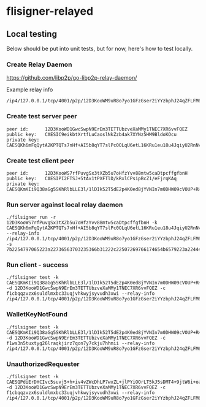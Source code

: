 # flisigner-relayed

## Local testing
Below should be put into unit tests, but for now, here's how to test locally.

### Create Relay Daemon
https://github.com/libp2p/go-libp2p-relay-daemon/

Example relay info
```
/ip4/127.0.0.1/tcp/4001/p2p/12D3KooWM9uR8o7yo1GFzGser2iYYzbphJ24qZFLFM6evqXBEvoK
```

### Create test server peer
```
peer id:      12D3KooWD1GwcSwpN9ErEm3TETTUbzveXaMMy1TNEC7XR6vvFQEZ
public key:   CAESIC9eikbtXrtfLuCaoslNkZzb4ak7XYNz5HM9BldoKOcu
private key:  CAESQKh6mFqQytA2KPTQTs7nHf+AI5b8qYT7slPc0OLqU6etL16KRu1eu18u4JqiyU2RnNvhqTtdg3Pkcz0GV2go5y4=
```

### Create test client peer
```
peer id:      12D3KooWS7rfPuvgSx3tXZb5u7oHfzYvv88mtw5caDtpcffgfbnH
public key:   CAESIPI2FTSJ+5tAx1tPXFTlD/kRxlCPsipBcZ1/eFjrqKAq
private key:  CAESQKmKIi9Q38aGg5SKhRlbLLE3l/1lDIk52T5dE2p4K0ed8jYVNIn7m0DHW09cVOUP+RHGUI+yKkFxnX94WOuooCo=
```

### Run server against local relay daemon
```
./filsigner run -r 12D3KooWS7rfPuvgSx3tXZb5u7oHfzYvv88mtw5caDtpcffgfbnH -k CAESQKh6mFqQytA2KPTQTs7nHf+AI5b8qYT7slPc0OLqU6etL16KRu1eu18u4JqiyU2RnNvhqTtdg3Pkcz0GV2go5y4= --relay-info /ip4/127.0.0.1/tcp/4001/p2p/12D3KooWM9uR8o7yo1GFzGser2iYYzbphJ24qZFLFM6evqXBEvoK -s 7b2254797065223a22736563703235366b31222c22507269766174654b6579223a2244485a65316e7146756c7142382b44345a6167566f4f6654566d366e6f45415076414431705051446167343d227d
```

### Run client - success
```
./filsigner test -k CAESQKmKIi9Q38aGg5SKhRlbLLE3l/1lDIk52T5dE2p4K0ed8jYVNIn7m0DHW09cVOUP+RHGUI+yKkFxnX94WOuooCo= -d 12D3KooWD1GwcSwpN9ErEm3TETTUbzveXaMMy1TNEC7XR6vvFQEZ -c f1cbqqzvzx6suldlmxbc33uqjvhkwyjsyvudh3xwi --relay-info /ip4/127.0.0.1/tcp/4001/p2p/12D3KooWM9uR8o7yo1GFzGser2iYYzbphJ24qZFLFM6evqXBEvoK
```

### WalletKeyNotFound
```
./filsigner test -k CAESQKmKIi9Q38aGg5SKhRlbLLE3l/1lDIk52T5dE2p4K0ed8jYVNIn7m0DHW09cVOUP+RHGUI+yKkFxnX94WOuooCo= -d 12D3KooWD1GwcSwpN9ErEm3TETTUbzveXaMMy1TNEC7XR6vvFQEZ -c f1ws3n5tuxtyg26lraqkjirz7qon7y7ckju7hhmii --relay-info /ip4/127.0.0.1/tcp/4001/p2p/12D3KooWM9uR8o7yo1GFzGser2iYYzbphJ24qZFLFM6evqXBEvoK
```

### UnauthorizedRequester
```
./filsigner test -k CAESQPdiErDHCIvc5suvj5+h+iv4vZWcDhLP7wxZL+jlPYiOOrLT5kJ5sDMT4+9jtW6i+oa+FRaaozBGgQG2nHC3dHg= -d 12D3KooWD1GwcSwpN9ErEm3TETTUbzveXaMMy1TNEC7XR6vvFQEZ -c f1cbqqzvzx6suldlmxbc33uqjvhkwyjsyvudh3xwi --relay-info /ip4/127.0.0.1/tcp/4001/p2p/12D3KooWM9uR8o7yo1GFzGser2iYYzbphJ24qZFLFM6evqXBEvoK
```
